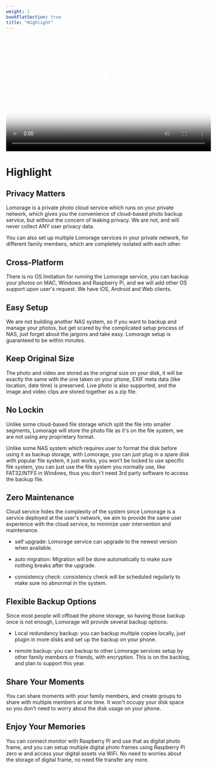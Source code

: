 ```yaml
---
weight: 1
bookFlatSection: true
title: "Highlight"
---
```


<video width="560" height="315" poster="/poster.png" controls>
  <source src="/lomorage.mp4" type="video/mp4">
</video>

# Highlight

## Privacy Matters

Lomorage is a private photo cloud service which runs on your private network, which gives you the convenience of cloud-based photo backup service, but without the concern of leaking privacy. We are not, and will never collect ANY user privacy data.

You can also set up multiple Lomorage services in your private network, for different family members, which are completely isolated with each other.

<!--
You can also use either [DES]() to encrypt your photos, or use any [encrypted file system]() supported by the operating system.-->

## Cross-Platform

There is no OS limitation for running the Lomorage service, you can backup your photos on MAC, Windows and Raspberry Pi, and we will add other OS support upon user's request. We have iOS, Android and Web clients.

## Easy Setup

We are not building another NAS system, so if you want to backup and manage your photos, but get scared by the complicated setup process of NAS, just forget about the jargons and take easy. Lomorage setup is guaranteed to be within minutes.

## Keep Original Size

The photo and video are stored as the original size on your disk, it will be exactly the same with the one taken on your phone, EXIF meta data (like location, date time) is preserved. Live photo is also supported, and the image and video clips are stored together as a zip file.

## No Lockin

Unlike some cloud-based file storage which split the file into smaller segments, Lomorage will store the photo file as it's on the file system, we are not using any proprietary format.

Unlike some NAS system which requires user to format the disk before using it as backup storage, with Lomorage, you can just plug in a spare disk with popular file system, it just works, you won't be locked to use specific file system, you can just use the file system you normally use, like FAT32/NTFS in Windows, thus you don't need 3rd party software to access the backup file.

## Zero Maintenance

Cloud service hides the complexity of the system since Lomorage is a service deployed at the user's network, we aim to provide the same user experience with the cloud service, to minimize user intervention and maintenance.

  - self upgrade: Lomorage service can upgrade to the newest version when available.

  - auto migration: Migration will be done automatically to make sure nothing breaks after the upgrade.

  - consistency check: consistency check will be scheduled regularly to make sure no abnormal in the system.

<!--  - expandable storage: we provide several [options](https://www.lomorage.com/expand-stroage) to expand the storage which disk is out-of-space.-->

## Flexible Backup Options

Since most people will offload the phone storage, so having those backup once is not enough, Lomorage will provide several backup options:

  - Local redundancy backup: you can backup multiple copies locally, just plugin in more disks and set up the backup on your phone.

  - remote backup: you can backup to other Lomorage services setup by other family members or friends, with encryption. This is on the backlog, and plan to support this year.

<!--  - cloud backup: cloud backup on popular vendors is a good complimentary. This is on the backlog, and plan to support this year.-->

## Share Your Moments

You can share moments with your family members, and create groups to share with multiple members at one time. It won't occupy your disk space so you don't need to worry about the disk usage on your phone.

## Enjoy Your Memories

You can connect monitor with Raspberry Pi and use that as digital photo frame, and you can setup multiple digital photo frames using Raspberry Pi zero w and access your digital assets via WiFi. No need to worries about the storage of digital frame, no need file transfer any more.
